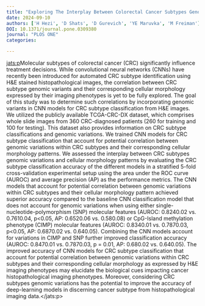 ```yaml
---
title: "Exploring The Interplay Between Colorectal Cancer Subtypes Genomic Variants And Cellular Morphology: A Deep-learning Approach"
date: 2024-09-10
authors: ['H Hezi', 'D Shats', 'D Gurevich', 'YE Maruvka', 'M Freiman']
DOI: 10.1371/journal.pone.0309380
journal: "PLOS ONE"
categories: 

---
```

<jats:p>Molecular subtypes of colorectal cancer (CRC) significantly influence treatment decisions. While convolutional neural networks (CNNs) have recently been introduced for automated CRC subtype identification using H&amp;E stained histopathological images, the correlation between CRC subtype genomic variants and their corresponding cellular morphology expressed by their imaging phenotypes is yet to be fully explored. The goal of this study was to determine such correlations by incorporating genomic variants in CNN models for CRC subtype classification from H&amp;E images. We utilized the publicly available TCGA-CRC-DX dataset, which comprises whole slide images from 360 CRC-diagnosed patients (260 for training and 100 for testing). This dataset also provides information on CRC subtype classifications and genomic variations. We trained CNN models for CRC subtype classification that account for potential correlation between genomic variations within CRC subtypes and their corresponding cellular morphology patterns. We assessed the interplay between CRC subtypes genomic variations and cellular morphology patterns by evaluating the CRC subtype classification accuracy of the different models in a stratified 5-fold cross-validation experimental setup using the area under the ROC curve (AUROC) and average precision (AP) as the performance metrics. The CNN models that account for potential correlation between genomic variations within CRC subtypes and their cellular morphology pattern achieved superior accuracy compared to the baseline CNN classification model that does not account for genomic variations when using either single-nucleotide-polymorphism (SNP) molecular features (AUROC: 0.8240.02 vs. 0.7610.04, p&lt;0.05, AP: 0.6520.06 vs. 0.580.08) or CpG-Island methylation phenotype (CIMP) molecular features (AUROC: 0.8340.01 vs. 0.7870.03, p&lt;0.05, AP: 0.6870.02 vs. 0.640.05). Combining the CNN models account for variations in CIMP and SNP further improved classification accuracy (AUROC: 0.8470.01 vs. 0.7870.03, p = 0.01, AP: 0.680.02 vs. 0.640.05). The improved accuracy of CNN models for CRC subtype classification that account for potential correlation between genomic variations within CRC subtypes and their corresponding cellular morphology as expressed by H&amp;E imaging phenotypes may elucidate the biological cues impacting cancer histopathological imaging phenotypes. Moreover, considering CRC subtypes genomic variations has the potential to improve the accuracy of deep-learning models in discerning cancer subtype from histopathological imaging data.</jats:p>
            